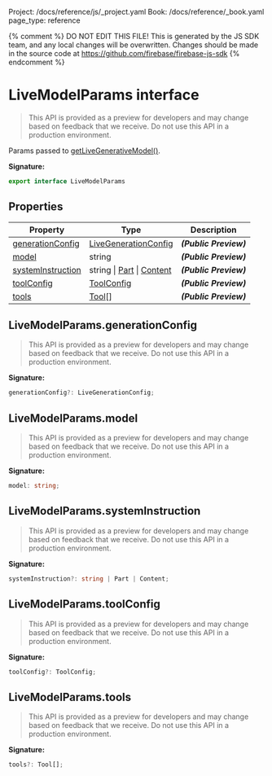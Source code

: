 Project: /docs/reference/js/_project.yaml
Book: /docs/reference/_book.yaml
page_type: reference

{% comment %}
DO NOT EDIT THIS FILE!
This is generated by the JS SDK team, and any local changes will be
overwritten. Changes should be made in the source code at
https://github.com/firebase/firebase-js-sdk
{% endcomment %}

# LiveModelParams interface
> This API is provided as a preview for developers and may change based on feedback that we receive. Do not use this API in a production environment.
> 

Params passed to [getLiveGenerativeModel()](./ai.md#getlivegenerativemodel_f2099ac)<!-- -->.

<b>Signature:</b>

```typescript
export interface LiveModelParams 
```

## Properties

|  Property | Type | Description |
|  --- | --- | --- |
|  [generationConfig](./ai.livemodelparams.md#livemodelparamsgenerationconfig) | [LiveGenerationConfig](./ai.livegenerationconfig.md#livegenerationconfig_interface) | <b><i>(Public Preview)</i></b> |
|  [model](./ai.livemodelparams.md#livemodelparamsmodel) | string | <b><i>(Public Preview)</i></b> |
|  [systemInstruction](./ai.livemodelparams.md#livemodelparamssysteminstruction) | string \| [Part](./ai.md#part) \| [Content](./ai.content.md#content_interface) | <b><i>(Public Preview)</i></b> |
|  [toolConfig](./ai.livemodelparams.md#livemodelparamstoolconfig) | [ToolConfig](./ai.toolconfig.md#toolconfig_interface) | <b><i>(Public Preview)</i></b> |
|  [tools](./ai.livemodelparams.md#livemodelparamstools) | [Tool](./ai.md#tool)<!-- -->\[\] | <b><i>(Public Preview)</i></b> |

## LiveModelParams.generationConfig

> This API is provided as a preview for developers and may change based on feedback that we receive. Do not use this API in a production environment.
> 

<b>Signature:</b>

```typescript
generationConfig?: LiveGenerationConfig;
```

## LiveModelParams.model

> This API is provided as a preview for developers and may change based on feedback that we receive. Do not use this API in a production environment.
> 

<b>Signature:</b>

```typescript
model: string;
```

## LiveModelParams.systemInstruction

> This API is provided as a preview for developers and may change based on feedback that we receive. Do not use this API in a production environment.
> 

<b>Signature:</b>

```typescript
systemInstruction?: string | Part | Content;
```

## LiveModelParams.toolConfig

> This API is provided as a preview for developers and may change based on feedback that we receive. Do not use this API in a production environment.
> 

<b>Signature:</b>

```typescript
toolConfig?: ToolConfig;
```

## LiveModelParams.tools

> This API is provided as a preview for developers and may change based on feedback that we receive. Do not use this API in a production environment.
> 

<b>Signature:</b>

```typescript
tools?: Tool[];
```
